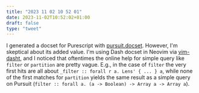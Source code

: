 ```yaml
---
title: "2023 11 02 10 52 01"
date: 2023-11-02T10:52:02+01:00
draft: false
type: "tweet"
---
```


I generated a docset for Purescript with [pursuit.docset](https://github.com/SEIAROTg/pursuit.docset). However, I'm skeptical about its added value. I'm using Dash docset in Neovim via [vim-dasht](https://github.com/sunaku/vim-dasht), and I noticed that oftentimes the online help for simple query like `filter` or `partition` are pretty vague. E.g., in the case of `filter` the very first hits are all about `_filter :: forall r a. Lens' { ... } a`, while none of the first matches for `partition` yields the same result as a simple query on Pursuit (`filter :: forall a. (a -> Boolean) -> Array a -> Array a`).
